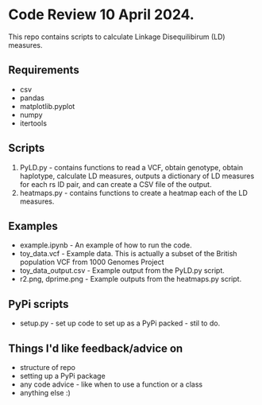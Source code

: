# Code Review 10 April 2024. 
This repo contains scripts to calculate Linkage Disequilibirum (LD) measures. 

## Requirements
* csv
* pandas 
* matplotlib.pyplot 
* numpy
* itertools

## Scripts 
1. PyLD.py - contains functions to read a VCF, obtain genotype, obtain haplotype, calculate LD measures, outputs a dictionary of LD measures for each rs ID pair, and can create a CSV file of the output.
2. heatmaps.py - contains functions to create a heatmap each of the LD measures.

## Examples
* example.ipynb - An example of how to run the code.
* toy_data.vcf - Example data. This is actually a subset of the British population VCF from 1000 Genomes Project
* toy_data_output.csv - Example output from the PyLD.py script. 
* r2.png, dprime.png - Example outputs from the heatmaps.py script.

## PyPi scripts
* setup.py - set up code to set up as a PyPi packed - stil to do.

## Things I'd like feedback/advice on
* structure of repo
* setting up a PyPi package
* any code advice - like when to use a function or a class
* anything else :)
